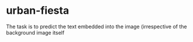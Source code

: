 # urban-fiesta
The task is to predict the text embedded into the image (irrespective of the background image itself
